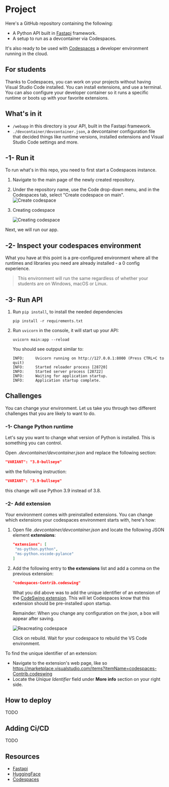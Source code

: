 # Project

Here's a GitHub repository containing the following:

- A Python API built in [Fastapi](https://fastapi.tiangolo.com/) framework.
- A setup to run as a devcontainer via Codespaces.

It's also ready to be used with [Codespaces](https://github.com/features/codespaces) a developer environment running in the cloud.

## For students

Thanks to Codespaces, you can work on your projects without having Visual Studio Code installed. You can install extensions, and use a terminal. You can also configure your developer container so it runs a specific runtime or boots up with your favorite extensions.

## What's in it

- `/webapp` in this directory is your API, built in the Fastapi framework.
- `./devcontainer/devcontainer.json`, a devcontainer configuration file that decided things like runtime versions, installed extensions and Visual Studio Code settings and more.

## -1- Run it

To run what's in this repo, you need to first start a Codespaces instance.

1. Navigate to the main page of the newly created repository.
1. Under the repository name, use the Code drop-down menu, and in the Codespaces tab, select "Create codespace on main".
   ![Create codespace](https://docs.github.com/assets/cb-138303/images/help/codespaces/new-codespace-button.png)
1. Creating codespace

   ![Creating codespace](https://github.com/microsoft/codespaces-teaching-template-py/raw/main/images/Codespace_build.png)

Next, we will run our app.

## -2- Inspect your codespaces environment

What you have at this point is a pre-configured environment where all the runtimes and libraries you need are already installed - a 0 config experience.

> This environment will run the same regardless of whether your students are on Windows, macOS or Linux.

## -3- Run API

1. Run `pip install`, to install the needed dependencies

    ```console
    pip install -r requirements.txt
    ```

1. Run `uvicorn` in the console, it will start up your API:

    ```console
    uvicorn main:app --reload
    ```

    You should see outpput similar to:

    ```output
    INFO:     Uvicorn running on http://127.0.0.1:8000 (Press CTRL+C to quit)
    INFO:     Started reloader process [28720]
    INFO:     Started server process [28722]
    INFO:     Waiting for application startup.
    INFO:     Application startup complete.
    ```

## Challenges

You can change your environment. Let us take you through two different challenges that you are likely to want to do.

### -1- Change Python runtime

Let's say you want to change what version of Python is installed. This is something you can control.

Open *.devcontainer/devcontainer.json* and replace the following section:

```json
"VARIANT": "3.8-bullseye"
```

with the following instruction:

```json
"VARIANT": "3.9-bullseye"
```

this change will use Python 3.9 instead of 3.8.

### -2- Add extension

Your environment comes with preinstalled extensions. You can change which extensions your codespaces environment starts with, here's how:

1. Open file *.devcontainer/devcontainer.json* and locate the following JSON element **extensions**:

   ```json
   "extensions": [
    "ms-python.python",
    "ms-python.vscode-pylance"
   ]
   ```

1. Add the following entry to **the extensions** list and add a comma on the previous extension:

   ```json
   "codespaces-Contrib.codeswing"
   ```
  
   What you did above was to add the unique identifier of an extension of the [CodeSwing extension](https://marketplace.visualstudio.com/items?itemName=codespaces-Contrib.codeswing). This will let Codespaces know that this extension should be pre-installed upon startup.

   Remainder: When you change any configuration on the json, a box will appear after saving.

   ![Reacreating codespace](https://github.com/microsoft/codespaces-teaching-template-py/raw/main/images/Codespace_rebuild.png)

   Click on rebuild. Wait for your codespace to rebuild the VS Code environment.

To find the unique identifier of an extension:

- Navigate to the extension's web page, like so <https://marketplace.visualstudio.com/items?itemName=codespaces-Contrib.codeswing>
- Locate the *Unique Identifier* field under **More info** section on your right side.

## How to deploy

TODO

## Adding Ci/CD

TODO

## Resources

- [Fastapi](https://fastapi.tiangolo.com/)
- [HuggingFace](https://huggingface.co/)
- [Codespaces](https://github.com/features/codespaces)
